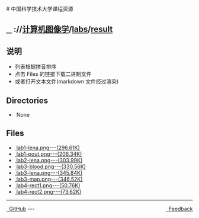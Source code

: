 
<head>
    <meta http-equiv="content-type" content="text/html; charset=utf-8">
    <link rel="stylesheet" href="https://use.fontawesome.com/releases/v5.8.1/css/all.css" integrity="sha384-50oBUHEmvpQ+1lW4y57PTFmhCaXp0ML5d60M1M7uH2+nqUivzIebhndOJK28anvf" crossorigin="anonymous">
    <title> 中国科学技术大学课程资源</title>
</head>
# 中国科学技术大学课程资源

<div>
  <h2>
    <a href="../index.html">&nbsp;&nbsp;<i class="fas fa-backward"></i>&nbsp;</a>
    :/<a href="../../../index.html"><i class="fas fa-home"></i></a>/<a href="../../index.html">计算机图像学</a>/<a href="../index.html">labs</a>/<a href="index.html">result</a>
  </h2>
</div>

## 说明
- 列表根据拼音排序
- 点击 Files 的链接下载二进制文件
- 或者打开文本文件(markdown 文件经过渲染)

<h2> Directories &nbsp; <a href="https://download-directory.github.io/?url=https://github.com/USTC-Resource/USTC-Course/tree/master/计算机图像学/labs/result" style="color:red;text-decoration:underline;" target="_black"><i class="fas fa-download"></i></a></h2>

<ul><li><i class="fas fa-meh"></i>&nbsp;None</li></ul>

## Files
<ul><li><a href="https://raw.githubusercontent.com/USTC-Resource/USTC-Course/master/计算机图像学/labs/result/lab1-lena.png"><i class="fas fa-file-image"></i>&nbsp;lab1-lena.png---(296.61K)</a></li>
<li><a href="https://raw.githubusercontent.com/USTC-Resource/USTC-Course/master/计算机图像学/labs/result/lab1-pout.png"><i class="fas fa-file-image"></i>&nbsp;lab1-pout.png---(206.34K)</a></li>
<li><a href="https://raw.githubusercontent.com/USTC-Resource/USTC-Course/master/计算机图像学/labs/result/lab2-lena.png"><i class="fas fa-file-image"></i>&nbsp;lab2-lena.png---(303.99K)</a></li>
<li><a href="https://raw.githubusercontent.com/USTC-Resource/USTC-Course/master/计算机图像学/labs/result/lab3-blood.png"><i class="fas fa-file-image"></i>&nbsp;lab3-blood.png---(330.56K)</a></li>
<li><a href="https://raw.githubusercontent.com/USTC-Resource/USTC-Course/master/计算机图像学/labs/result/lab3-lena.png"><i class="fas fa-file-image"></i>&nbsp;lab3-lena.png---(345.84K)</a></li>
<li><a href="https://raw.githubusercontent.com/USTC-Resource/USTC-Course/master/计算机图像学/labs/result/lab3-map.png"><i class="fas fa-file-image"></i>&nbsp;lab3-map.png---(346.52K)</a></li>
<li><a href="https://raw.githubusercontent.com/USTC-Resource/USTC-Course/master/计算机图像学/labs/result/lab4-rect1.png"><i class="fas fa-file-image"></i>&nbsp;lab4-rect1.png---(50.76K)</a></li>
<li><a href="https://raw.githubusercontent.com/USTC-Resource/USTC-Course/master/计算机图像学/labs/result/lab4-rect2.png"><i class="fas fa-file-image"></i>&nbsp;lab4-rect2.png---(73.62K)</a></li></ul>

---
<div style="text-decration:underline;display:inline">
  <a href="https://github.com/USTC-Resource/USTC-Course.git" target="_blank" rel="external"><i class="fab fa-github"></i>&nbsp; GitHub</a>
  <a href="mailto:&#122;huheqin1@gmail.com?subject=反馈与建议" style="float:right" target="_blank" rel="external"><i class="fas fa-envelope"></i>&nbsp; Feedback</a>
</div>
---


